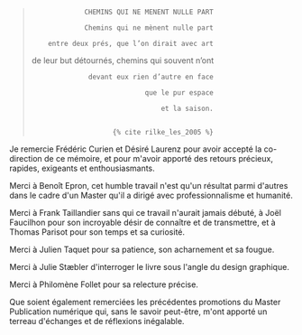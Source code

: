 >                  CHEMINS QUI NE MENENT NULLE PART
>
>                  Chemins qui ne mènent nulle part
>
>         entre deux prés, que l’on dirait avec art
>
>  de leur but détournés, chemins qui souvent n’ont
>
>
>
>                   devant eux rien d’autre en face
>
>                                 que le pur espace
>
>                                     et la saison.
>
>
>                         {% cite rilke_les_2005 %}

Je remercie Frédéric Curien et Désiré Laurenz pour avoir accepté la co-direction de ce mémoire, et pour m'avoir apporté des retours précieux, rapides, exigeants et enthousiasmants.

Merci à Benoît Epron, cet humble travail n'est qu'un résultat parmi d'autres dans le cadre d'un Master qu'il a dirigé avec professionnalisme et humanité.

Merci à Frank Taillandier sans qui ce travail n'aurait jamais débuté, à Joël Faucilhon pour son incroyable désir de connaître et de transmettre, et à Thomas Parisot pour son temps et sa curiosité.

Merci à Julien Taquet pour sa patience, son acharnement et sa fougue.

Merci à Julie Stæbler d'interroger le livre sous l'angle du design graphique.

Merci à Philomène Follet pour sa relecture précise.

Que soient également remerciées les précédentes promotions du Master Publication numérique qui, sans le savoir peut-être, m'ont apporté un terreau d'échanges et de réflexions inégalable.
